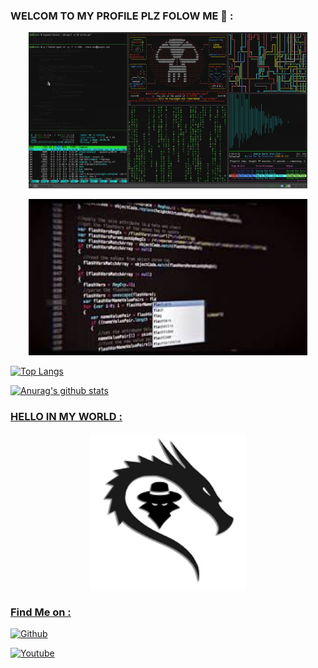 ### WELCOM TO MY PROFILE PLZ FOLOW ME  👋 :
<p align="center"><a href="https://github.com/k1a2er"><img src="xtp.gif" height='250' alt="k1a2er">

<p align="center"><a href="https://github.com/k1a2er"><img src="coding.jpg" height='250' alt="k1a2er">

![Top Langs](https://github-readme-stats.vercel.app/api/top-langs/?username=k1a2er&langs_count=8&theme=onedark)

![Anurag's github stats](https://github-readme-stats.vercel.app/api?username=k1a2er&show_icons=true&theme=onedark)

### HELLO IN MY WORLD :
<p align="center"><a href="https://github.com/k1a2er"><img src="leh.png" height='250' alt="k1a2er">

### Find Me on :

[![Github](https://img.shields.io/badge/github--k1a2er-green?style=for-the-badge&logo=github)](https://github.com/k1a2er)

[![Youtube](https://img.shields.io/badge/YouTube-sniper%209nine-red?style=for-the-badge&logo=youtube)](https://www.youtube.com/c/sniper9nine)

